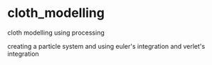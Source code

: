 # cloth_modelling


cloth modelling using processing

creating a particle system and using euler's integration and verlet's integration
